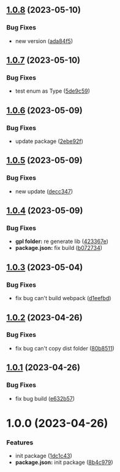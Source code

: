 ## [1.0.8](https://github.com/dnt-team/apollo-typegen/compare/v1.0.7...v1.0.8) (2023-05-10)


### Bug Fixes

* new version ([ada84f5](https://github.com/dnt-team/apollo-typegen/commit/ada84f5e8d3e15805ce6010a744b7086428fff4b))

## [1.0.7](https://github.com/dnt-team/apollo-typegen/compare/v1.0.6...v1.0.7) (2023-05-10)


### Bug Fixes

* test enum as Type ([5de9c59](https://github.com/dnt-team/apollo-typegen/commit/5de9c59fbc48639d4420775611985b518effc247))

## [1.0.6](https://github.com/dnt-team/apollo-typegen/compare/v1.0.5...v1.0.6) (2023-05-09)


### Bug Fixes

* update package ([2ebe92f](https://github.com/dnt-team/apollo-typegen/commit/2ebe92f3c8796c9e67e7375469eb45ed93f56df4))

## [1.0.5](https://github.com/dnt-team/apollo-typegen/compare/v1.0.4...v1.0.5) (2023-05-09)


### Bug Fixes

* new update ([decc347](https://github.com/dnt-team/apollo-typegen/commit/decc347a2ba1223ac03a844fc255fb00b4d146fb))

## [1.0.4](https://github.com/dnt-team/apollo-typegen/compare/v1.0.3...v1.0.4) (2023-05-09)


### Bug Fixes

* **gpl folder:** re generate lib ([423367e](https://github.com/dnt-team/apollo-typegen/commit/423367ec15ecb3ee40e89c3005e3099bd54b90d8))
* **package.json:** fix build ([b072734](https://github.com/dnt-team/apollo-typegen/commit/b072734da8c78f844a244421ab6a15fff85c01af))

## [1.0.3](https://github.com/dnt-team/apollo-typegen/compare/v1.0.2...v1.0.3) (2023-05-04)


### Bug Fixes

* fix bug can't build webpack ([d1eefbd](https://github.com/dnt-team/apollo-typegen/commit/d1eefbd0a1f2903b264d6160c31975e68a279dc7))

## [1.0.2](https://github.com/dnt-team/apollo-typegen/compare/v1.0.1...v1.0.2) (2023-04-26)


### Bug Fixes

* fix bug can't copy dist folder ([80b8511](https://github.com/dnt-team/apollo-typegen/commit/80b851118d9dc50cb2a9a652194a199c44630635))

## [1.0.1](https://github.com/dnt-team/apollo-typegen/compare/v1.0.0...v1.0.1) (2023-04-26)


### Bug Fixes

* fix bug build ([e632b57](https://github.com/dnt-team/apollo-typegen/commit/e632b572d5b86511372cb9b2f37810604c3dc1c7))

# 1.0.0 (2023-04-26)


### Features

* init package ([1dc1c43](https://github.com/dnt-team/apollo-typegen/commit/1dc1c4317151e9a363883b38dd41c78f10d5e117))
* **package.json:** init package ([8b4c979](https://github.com/dnt-team/apollo-typegen/commit/8b4c979b2ff30e78014d758d87dda71203783b9e))
